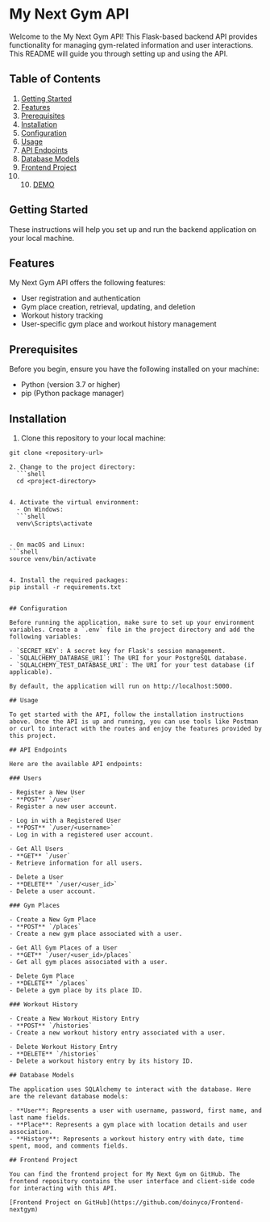 # My Next Gym API

Welcome to the My Next Gym API! This Flask-based backend API provides functionality for managing gym-related information and user interactions. This README will guide you through setting up and using the API.

## Table of Contents
1. [Getting Started](#getting-started)
2. [Features](#features)
3. [Prerequisites](#prerequisites)
4. [Installation](#installation)
5. [Configuration](#configuration)
6. [Usage](#usage)
7. [API Endpoints](#api-endpoints)
8. [Database Models](#database-models)
9. [Frontend Project](#frontend-project)
10. 10. [DEMO](https://www.youtube.com/watch?v=VFmsh5oNHYA)

## Getting Started

These instructions will help you set up and run the backend application on your local machine.

## Features

My Next Gym API offers the following features:

- User registration and authentication
- Gym place creation, retrieval, updating, and deletion
- Workout history tracking
- User-specific gym place and workout history management

## Prerequisites

Before you begin, ensure you have the following installed on your machine:

- Python (version 3.7 or higher)
- pip (Python package manager)

## Installation

1. Clone this repository to your local machine:
```shell
git clone <repository-url>

2. Change to the project directory:
  ```shell
  cd <project-directory>


4. Activate the virtual environment:
  - On Windows:
  ```shell
  venv\Scripts\activate


- On macOS and Linux:
```shell
source venv/bin/activate


4. Install the required packages:
pip install -r requirements.txt


## Configuration

Before running the application, make sure to set up your environment variables. Create a `.env` file in the project directory and add the following variables:

- `SECRET_KEY`: A secret key for Flask's session management.
- `SQLALCHEMY_DATABASE_URI`: The URI for your PostgreSQL database.
- `SQLALCHEMY_TEST_DATABASE_URI`: The URI for your test database (if applicable).

By default, the application will run on http://localhost:5000.

## Usage

To get started with the API, follow the installation instructions above. Once the API is up and running, you can use tools like Postman or curl to interact with the routes and enjoy the features provided by this project.

## API Endpoints

Here are the available API endpoints:

### Users

- Register a New User
- **POST** `/user`
- Register a new user account.

- Log in with a Registered User
- **POST** `/user/<username>`
- Log in with a registered user account.

- Get All Users
- **GET** `/user`
- Retrieve information for all users.

- Delete a User
- **DELETE** `/user/<user_id>`
- Delete a user account.

### Gym Places

- Create a New Gym Place
- **POST** `/places`
- Create a new gym place associated with a user.

- Get All Gym Places of a User
- **GET** `/user/<user_id>/places`
- Get all gym places associated with a user.

- Delete Gym Place
- **DELETE** `/places`
- Delete a gym place by its place ID.

### Workout History

- Create a New Workout History Entry
- **POST** `/histories`
- Create a new workout history entry associated with a user.

- Delete Workout History Entry
- **DELETE** `/histories`
- Delete a workout history entry by its history ID.

## Database Models

The application uses SQLAlchemy to interact with the database. Here are the relevant database models:

- **User**: Represents a user with username, password, first name, and last name fields.
- **Place**: Represents a gym place with location details and user association.
- **History**: Represents a workout history entry with date, time spent, mood, and comments fields.

## Frontend Project

You can find the frontend project for My Next Gym on GitHub. The frontend repository contains the user interface and client-side code for interacting with this API.

[Frontend Project on GitHub](https://github.com/doinyco/Frontend-nextgym)


